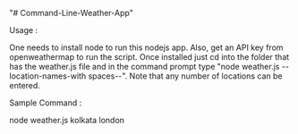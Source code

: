 "# Command-Line-Weather-App" 

Usage :

One needs to install node to run this nodejs app. Also, get an API key from openweathermap to run the script. Once installed just cd into the folder that has the weather.js file and in the command prompt type "node weather.js --location-names-with spaces--". Note that any number of locations can be entered.

Sample Command :

node weather.js kolkata london 
